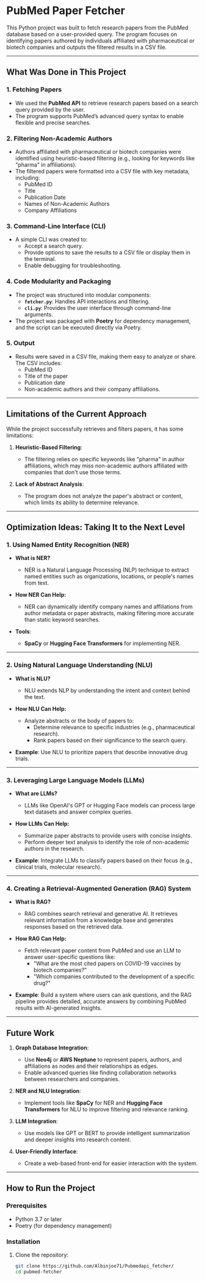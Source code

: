 # PubMed Paper Fetcher

This Python project was built to fetch research papers from the PubMed database based on a user-provided query. The program focuses on identifying papers authored by individuals affiliated with pharmaceutical or biotech companies and outputs the filtered results in a CSV file.

---

## What Was Done in This Project

### 1. **Fetching Papers**
- We used the **PubMed API** to retrieve research papers based on a search query provided by the user.
- The program supports PubMed’s advanced query syntax to enable flexible and precise searches.

### 2. **Filtering Non-Academic Authors**
- Authors affiliated with pharmaceutical or biotech companies were identified using heuristic-based filtering (e.g., looking for keywords like "pharma" in affiliations).
- The filtered papers were formatted into a CSV file with key metadata, including:
  - PubMed ID
  - Title
  - Publication Date
  - Names of Non-Academic Authors
  - Company Affiliations

### 3. **Command-Line Interface (CLI)**
- A simple CLI was created to:
  - Accept a search query.
  - Provide options to save the results to a CSV file or display them in the terminal.
  - Enable debugging for troubleshooting.

### 4. **Code Modularity and Packaging**
- The project was structured into modular components:
  - **`fetcher.py`**: Handles API interactions and filtering.
  - **`cli.py`**: Provides the user interface through command-line arguments.
- The project was packaged with **Poetry** for dependency management, and the script can be executed directly via Poetry.

### 5. **Output**
- Results were saved in a CSV file, making them easy to analyze or share. The CSV includes:
  - PubMed ID
  - Title of the paper
  - Publication date
  - Non-academic authors and their company affiliations.

---

## Limitations of the Current Approach

While the project successfully retrieves and filters papers, it has some limitations:
1. **Heuristic-Based Filtering**:
   - The filtering relies on specific keywords like "pharma" in author affiliations, which may miss non-academic authors affiliated with companies that don't use those terms.

2. **Lack of Abstract Analysis**:
   - The program does not analyze the paper's abstract or content, which limits its ability to determine relevance.

---

## Optimization Ideas: Taking It to the Next Level

### 1. **Using Named Entity Recognition (NER)**
- **What is NER?**
  - NER is a Natural Language Processing (NLP) technique to extract named entities such as organizations, locations, or people's names from text.
  
- **How NER Can Help:**
  - NER can dynamically identify company names and affiliations from author metadata or paper abstracts, making filtering more accurate than static keyword searches.
  
- **Tools**: 
  - **SpaCy** or **Hugging Face Transformers** for implementing NER.

---

### 2. **Using Natural Language Understanding (NLU)**
- **What is NLU?**
  - NLU extends NLP by understanding the intent and context behind the text.

- **How NLU Can Help:**
  - Analyze abstracts or the body of papers to:
    - Determine relevance to specific industries (e.g., pharmaceutical research).
    - Rank papers based on their significance to the search query.

- **Example**: Use NLU to prioritize papers that describe innovative drug trials.

---

### 3. **Leveraging Large Language Models (LLMs)**
- **What are LLMs?**
  - LLMs like OpenAI's GPT or Hugging Face models can process large text datasets and answer complex queries.

- **How LLMs Can Help:**
  - Summarize paper abstracts to provide users with concise insights.
  - Perform deeper text analysis to identify the role of non-academic authors in the research.
  
- **Example**: Integrate LLMs to classify papers based on their focus (e.g., clinical trials, molecular research).

---

### 4. **Creating a Retrieval-Augmented Generation (RAG) System**
- **What is RAG?**
  - RAG combines search retrieval and generative AI. It retrieves relevant information from a knowledge base and generates responses based on the retrieved data.

- **How RAG Can Help:**
  - Fetch relevant paper content from PubMed and use an LLM to answer user-specific questions like:
    - "What are the most cited papers on COVID-19 vaccines by biotech companies?"
    - "Which companies contributed to the development of a specific drug?"

- **Example**: Build a system where users can ask questions, and the RAG pipeline provides detailed, accurate answers by combining PubMed results with AI-generated insights.

---

## Future Work
1. **Graph Database Integration**:
   - Use **Neo4j** or **AWS Neptune** to represent papers, authors, and affiliations as nodes and their relationships as edges.
   - Enable advanced queries like finding collaboration networks between researchers and companies.

2. **NER and NLU Integration**:
   - Implement tools like **SpaCy** for NER and **Hugging Face Transformers** for NLU to improve filtering and relevance ranking.

3. **LLM Integration**:
   - Use models like GPT or BERT to provide intelligent summarization and deeper insights into research content.

4. **User-Friendly Interface**:
   - Create a web-based front-end for easier interaction with the system.

---

## How to Run the Project

### Prerequisites
- Python 3.7 or later
- Poetry (for dependency management)

### Installation
1. Clone the repository:
   ```bash
   git clone https://github.com/Albinjoe71/Pubmedapi_fetcher/
   cd pubmed-fetcher
